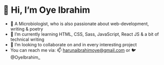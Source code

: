 # 👋 Hi, I’m Oye Ibrahim
- 👀 A Microbiologist, who is also passionate about web-development, writing & poetry
- 🌱 I’m currently learning HTML, CSS, Sass, JavaScript, React JS & a bit of technical writing
- 💞️ I’m looking to collaborate on and in every interesting project
- You can reach me via: 📫 harunaibrahimoye@gmail.com or 🐦 @OyeIbrahim_
